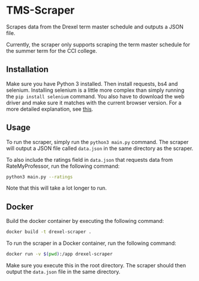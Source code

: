 # TMS-Scraper

Scrapes data from the Drexel term master schedule and outputs a JSON file.

Currently, the scraper only supports scraping the term master schedule for the summer term for the CCI college.

## Installation

Make sure you have Python 3 installed. Then install requests, bs4 and selenium. Installing selenium is a little more complex than simply running the `pip install selenium` command. You also have to download the web driver and make sure it matches with the current browser version. For a more detailed explanation, see [this](https://selenium-python.readthedocs.io/installation.html).

## Usage

To run the scraper, simply run the `python3 main.py` command. The scraper will output a JSON file called `data.json` in the same directory as the scraper.

To also include the ratings field in `data.json` that requests data from RateMyProfessor, run the following command:

```bash
python3 main.py --ratings
```

Note that this will take a lot longer to run.

## Docker

Build the docker container by executing the following command:

```bash
docker build -t drexel-scraper .
```

To run the scraper in a Docker container, run the following command:

```bash
docker run -v $(pwd):/app drexel-scraper
```

Make sure you execute this in the root directory. The scraper should then output the `data.json` file in the same directory.
